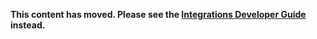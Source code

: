 **This content has moved. Please see the [Integrations Developer Guide](https://www.elastic.co/guide/en/integrations-developer/current/tips-for-building.html) instead.**
